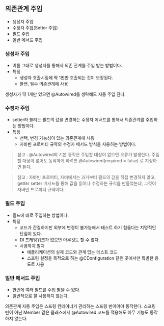 ## 의존관계 주입

- 생성자 주입
- 수정자 주입(Setter 주입)
- 필드 주입
- 일반 메서드 주입

### 생성자 주입

- 이름 그대로 생성자를 통해서 의존 관계를 주입 받는 방법이다.
- 특징
	- 생성자 호출시점에 딱 1번만 호출되는 것이 보장된다.
	- 불변, 필수 의존관계에 사용

생성자가 딱 1개만 있으면 @Autowired를 생략해도 자동 주입 된다.

### 수정자 주입

- setter라 불리는 필드의 값을 변경하는 수정자 메서드를 통해서 의존관계를 주입하는 방법이다.
- 특징
	- 선택, 변경 가능성이 있는 의존관계에 사용
	- 자바빈 프로퍼티 규약의 수정자 메서드 방식을 사용하는 방법이다.

> 참고 : @Autowired의 기본 동작은 주입할 대상이 없으면 오류가 발생한다. 주입할 대상이 없어도 동작하게 하려면 @Autowired(required = false) 로 지정하면 된다.

> 참고 : 자바빈 프로퍼티, 자바에서는 과거부터 필드의 값을 직접 변경하지 않고, getter setter 메서드를 통해 값을 읽어나 수정하는 규칙을 만들었는데, 그것이 자바빈 프로퍼티 규약이다.

### 필드 주입

- 필드에 바로 주입하는 방법이다.
- 특징
	- 코드가 간결하지만 외부에 변경이 불가능해서 테스트 하기 힘들다는 치명적인 단점이 있다.
	- DI 프레임워크가 없으면 아무것도 할 수 없다.
	- 사용하지 말자
		- 애플리케이션의 실제 코드와 관계 없는 테스트 코드
		- 스프링 설정을 목적으로 하는 @CDonfiguration 같은 곳에서만 특별한 용도로 사용

### 일반 메서드 주입

- 한번에 여러 필드를 주입 받을 수 있다.
- 일반적으로 잘 사용하지 않는다.

의존관계 자동 주입은 스프링 컨테이너가 관리하는 스프링 빈이어야 동작한다. 스프링 빈이 아닌 Member 같은 클래스에서 @Autowired 코드를 적용해도 아무 기능도 동작하지 않는다.

